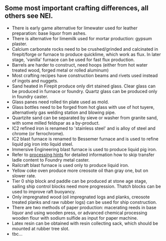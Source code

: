 ## Some most important crafting differences, all others see NEI.

* There is early game alternative for limewater used for leather preparation: base liquor from ashes.
* There is alternative for limemilk used for mortar production: gypsum plaster.
* Calcium carbonate rocks need to be crushed/grinded and calcinated in firepit/forge or furnace to produce quicklime, which work as flux. In later stage, 'vanilla' furnace can be used for fast flux production.
* Barrels are harder to construct, need hoops (either from hot water treated wood, forged metal or rolled aluminum)
* Most crafting recipes have construction beams and rivets used instead of ingots and nuggets.
* Sand heated in Firepit produce only dirt stained glass. Clear glass can be produced in furnace or foundry. Quartz glass can be produced only in foundry caster.
* Glass panes need rolled tin plate used as mold. 
* Glass bottles need to be forged from hot glass with use of hot tuyere, alternatively gas welding station and blowing pipe.
* Quartzite sand can be separated by sieve or washer from granite sand, with some milled feldspar as a by-product.
* IC2 refined iron is renamed to 'stainless steel' and is alloy of steel and chrome (or ferrochrome).
* IC2 blast furnace is renamed to Bessemer furnace and is used to refine liquid pig iron into liquid steel.
* Immersive Engineering blast furnace is used to produce liquid pig iron.
* Refer to [processing hints](https://github.com/McZapkie/TerraFirmaProgressivePack/wiki/Processing-paths-and-hints) for detailed information how to skip transfer ladle content to Foundry metal caster.
* Railcraft blast furnace is used only to produce liquid iron.
* Yellow coke oven produce more creosote oil than gray one, but on slower rate.
* Tier 0 ship block and paddle can be produced at stone age stage, sailing ship control blocks need more progression. Thatch blocks can be used to improve raft buoyancy.
* Only impregnated wood (oil impregnated logs and planks, creosote treated planks and raw rubber logs) can be used for ship construction.
* There are two methods of paper production: macerating reeds in base liquor and using wooden press, or advanced chemical processing wooden flour with sodium sulfide as input for paper machine.
* Latex resin can be obtained with resin collecting sack, which should be mounted at rubber tree slot.
* tbc...
